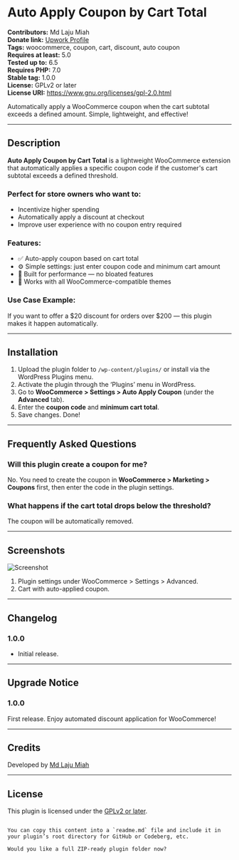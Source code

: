 
# Auto Apply Coupon by Cart Total

**Contributors:** Md Laju Miah  
**Donate link:** [Upwork Profile](https://www.upwork.com/freelancers/~0149190c8d83bae2e2)  
**Tags:** woocommerce, coupon, cart, discount, auto coupon  
**Requires at least:** 5.0  
**Tested up to:** 6.5  
**Requires PHP:** 7.0  
**Stable tag:** 1.0.0  
**License:** GPLv2 or later  
**License URI:** https://www.gnu.org/licenses/gpl-2.0.html  

Automatically apply a WooCommerce coupon when the cart subtotal exceeds a defined amount. Simple, lightweight, and effective!

---

## Description

**Auto Apply Coupon by Cart Total** is a lightweight WooCommerce extension that automatically applies a specific coupon code if the customer's cart subtotal exceeds a defined threshold.

### Perfect for store owners who want to:
- Incentivize higher spending
- Automatically apply a discount at checkout
- Improve user experience with no coupon entry required

### Features:
- ✅ Auto-apply coupon based on cart total  
- ⚙️ Simple settings: just enter coupon code and minimum cart amount  
- 🚀 Built for performance — no bloated features  
- 🎨 Works with all WooCommerce-compatible themes  

### Use Case Example:
If you want to offer a $20 discount for orders over $200 — this plugin makes it happen automatically.

---

## Installation

1. Upload the plugin folder to `/wp-content/plugins/` or install via the WordPress Plugins menu.  
2. Activate the plugin through the ‘Plugins’ menu in WordPress.  
3. Go to **WooCommerce > Settings > Auto Apply Coupon** (under the **Advanced** tab).  
4. Enter the **coupon code** and **minimum cart total**.  
5. Save changes. Done!

---

## Frequently Asked Questions

### Will this plugin create a coupon for me?
No. You need to create the coupon in **WooCommerce > Marketing > Coupons** first, then enter the code in the plugin settings.

### What happens if the cart total drops below the threshold?
The coupon will be automatically removed.


---

## Screenshots
![Screenshot](https://github.com/lajumia/auto-apply-coupon-by-cart-total/blob/main/Screenshot.png?raw=true)

1. Plugin settings under WooCommerce > Settings > Advanced.  
2. Cart with auto-applied coupon.

---

## Changelog

### 1.0.0
- Initial release.

---

## Upgrade Notice

### 1.0.0
First release. Enjoy automated discount application for WooCommerce!

---

## Credits

Developed by [Md Laju Miah](https://www.upwork.com/freelancers/~0149190c8d83bae2e2)

---

## License

This plugin is licensed under the [GPLv2 or later](https://www.gnu.org/licenses/gpl-2.0.html).
```

You can copy this content into a `readme.md` file and include it in your plugin’s root directory for GitHub or Codeberg, etc.

Would you like a full ZIP-ready plugin folder now?
